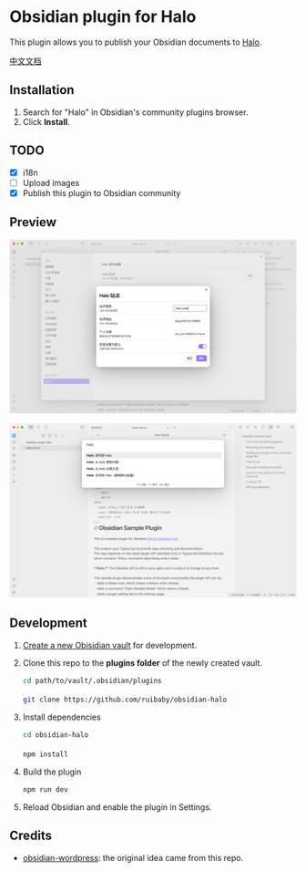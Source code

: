 # Obsidian plugin for Halo

This plugin allows you to publish your Obsidian documents to [Halo](https://github.com/halo-dev/halo).

[中文文档](./README.zh-CN.md)

## Installation

1. Search for "Halo" in Obsidian's community plugins browser.
2. Click **Install**.

## TODO

- [x] i18n
- [ ] Upload images
- [x] Publish this plugin to Obsidian community

## Preview

![settings](./images/settings.png)

![commands](./images/commands.png)

## Development

1. [Create a new Obisidian vault](https://help.obsidian.md/Getting+started/Create+a+vault) for development.
2. Clone this repo to the **plugins folder** of the newly created vault.

   ```bash
   cd path/to/vault/.obsidian/plugins

   git clone https://github.com/ruibaby/obsidian-halo
   ```

3. Install dependencies

   ```bash
   cd obsidian-halo

   npm install
   ```

4. Build the plugin

   ```bash
   npm run dev
   ```

5. Reload Obsidian and enable the plugin in Settings.

## Credits

- [obsidian-wordpress](https://github.com/devbean/obsidian-wordpress): the original idea came from this repo.
